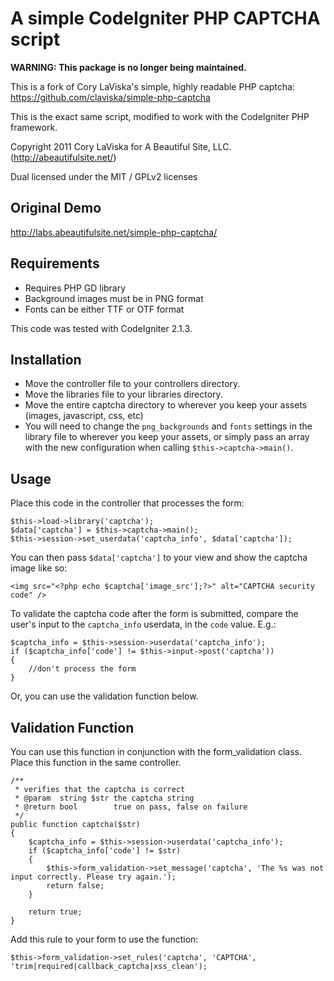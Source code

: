 # A simple CodeIgniter PHP CAPTCHA script

**WARNING: This package is no longer being maintained.**

This is a fork of Cory LaViska's simple, highly readable PHP captcha: https://github.com/claviska/simple-php-captcha

This is the exact same script, modified to work with the CodeIgniter PHP framework.

Copyright 2011 Cory LaViska for A Beautiful Site, LLC. (http://abeautifulsite.net/)

Dual licensed under the MIT / GPLv2 licenses

## Original Demo

http://labs.abeautifulsite.net/simple-php-captcha/


## Requirements

* Requires PHP GD library
* Background images must be in PNG format
* Fonts can be either TTF or OTF format

This code was tested with CodeIgniter 2.1.3.

## Installation

- Move the controller file to your controllers directory.
- Move the libraries file to your libraries directory.
- Move the entire captcha directory to wherever you keep your assets (images, javascript, css, etc)
- You will need to change the `png_backgrounds` and `fonts` settings in the library file to wherever you keep your assets, or simply pass an array with the new configuration when calling `$this->captcha->main()`.

## Usage

Place this code in the controller that processes the form:
	
	$this->load->library('captcha');
	$data['captcha'] = $this->captcha->main();
	$this->session->set_userdata('captcha_info', $data['captcha']);

You can then pass `$data['captcha']` to your view and show the captcha image like so:

	<img src="<?php echo $captcha['image_src'];?>" alt="CAPTCHA security code" />

To validate the captcha code after the form is submitted, compare the user's input to the `captcha_info` userdata, in the `code` value. E.g.:

	$captcha_info = $this->session->userdata('captcha_info');
	if ($captcha_info['code'] != $this->input->post('captcha'))
	{
		//don't process the form
	}

Or, you can use the validation function below.

## Validation Function

You can use this function in conjunction with the form_validation class. Place this function in the same controller.

	/**
	 * verifies that the captcha is correct
	 * @param  string $str the captcha string
	 * @return bool        true on pass, false on failure
	 */
	public function captcha($str)
	{
		$captcha_info = $this->session->userdata('captcha_info');
		if ($captcha_info['code'] != $str)
		{
			$this->form_validation->set_message('captcha', 'The %s was not input correctly. Please try again.');
			return false;
		}

		return true;
	}

Add this rule to your form to use the function:

	$this->form_validation->set_rules('captcha', 'CAPTCHA', 'trim|required|callback_captcha|xss_clean');
